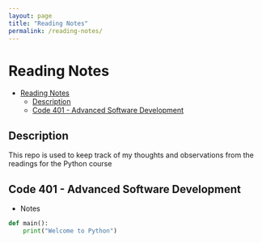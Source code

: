 ```yaml
---
layout: page
title: "Reading Notes"
permalink: /reading-notes/
---
```


# Reading Notes

- [Reading Notes](#reading-notes)
  - [Description](#description)
  - [Code 401 - Advanced Software Development](#code-401---advanced-software-development)

## Description

This repo is used to keep track of my thoughts and observations from the readings for the Python course

## Code 401 - Advanced Software Development

- Notes

```python
def main():
    print("Welcome to Python")
```
